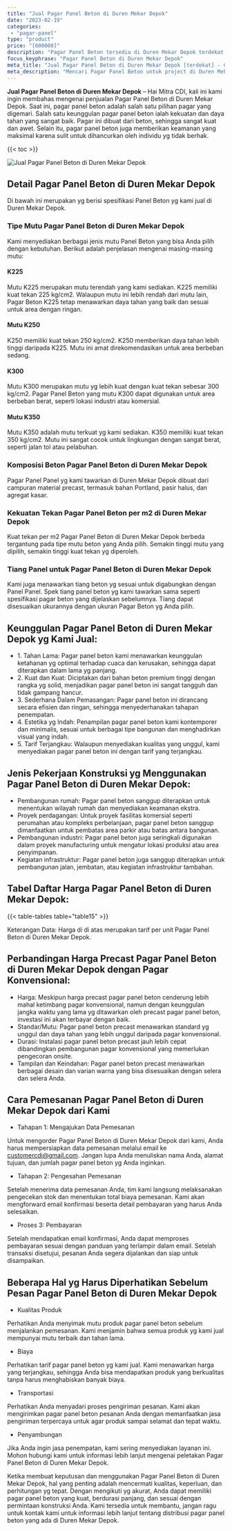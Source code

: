 ```yaml
---
title: "Jual Pagar Panel Beton di Duren Mekar Depok"
date: "2023-02-19"
categories:
 - "pagar-panel"
type: "product"
price: "[600000]"
description: "Pagar Panel Beton tersedia di Duren Mekar Depok terdekat. Pagar Panel Beton ini sering dipakai dalam proyek pembangunan sebagai pagar pengamanan yang kuat dan awet. Silakan kontak kami untuk informasi lebih lanjut."
focus_keyphrase: "Pagar Panel Beton di Duren Mekar Depok"
meta_title: "Jual Pagar Panel Beton di Duren Mekar Depok [terdekat] - CDI"
meta_description: "Mencari Pagar Panel Beton untuk project di Duren Mekar Depok? Kami memiliki Pagar Panel Beton yang berkualitas untuk pembatas lahan. Dapatkan harga terbaik sekarang."
---
```


**Jual Pagar Panel Beton di Duren Mekar Depok** – Hai Mitra CDI, kali ini kami ingin membahas mengenai penjualan Pagar Panel Beton di Duren Mekar Depok. Saat ini, pagar panel beton adalah salah satu pilihan pagar yang digemari. Salah satu keunggulan pagar panel beton ialah kekuatan dan daya tahan yang sangat baik. Pagar ini dibuat dari beton, sehingga sangat kuat dan awet. Selain itu, pagar panel beton juga memberikan keamanan yang maksimal karena sulit untuk dihancurkan oleh individu yg tidak berhak.

{{< toc >}}

![Jual Pagar Panel Beton di Duren Mekar Depok](/images/pagar-panel/pagar-panel-27.jpg)

## Detail Pagar Panel Beton di Duren Mekar Depok

Di bawah ini merupakan yg berisi spesifikasi Panel Beton yg kami jual di Duren Mekar Depok.

### Tipe Mutu Pagar Panel Beton di Duren Mekar Depok

Kami menyediakan berbagai jenis mutu Panel Beton yang bisa Anda pilih dengan kebutuhan. Berikut adalah penjelasan mengenai masing-masing mutu:

#### K225

Mutu K225 merupakan mutu terendah yang kami sediakan. K225 memiliki kuat tekan 225 kg/cm2. Walaupun mutu ini lebih rendah dari mutu lain, Pagar Beton K225 tetap menawarkan daya tahan yang baik dan sesuai untuk area dengan ringan.

#### Mutu K250

K250 memiliki kuat tekan 250 kg/cm2. K250 memberikan daya tahan lebih tinggi daripada K225. Mutu ini amat direkomendasikan untuk area berbeban sedang.

#### K300

Mutu K300 merupakan mutu yg lebih kuat dengan kuat tekan sebesar 300 kg/cm2. Pagar Panel Beton yang mutu K300 dapat digunakan untuk area berbeban berat, seperti lokasi industri atau komersial.

#### Mutu K350

Mutu K350 adalah mutu terkuat yg kami sediakan. K350 memiliki kuat tekan 350 kg/cm2. Mutu ini sangat cocok untuk lingkungan dengan sangat berat, seperti jalan tol atau pelabuhan.

### Komposisi Beton Pagar Panel Beton di Duren Mekar Depok

Pagar Panel Panel yg kami tawarkan di Duren Mekar Depok dibuat dari campuran material precast, termasuk bahan Portland, pasir halus, dan agregat kasar.

### Kekuatan Tekan Pagar Panel Beton per m2 di Duren Mekar Depok

Kuat tekan per m2 Pagar Panel Beton di Duren Mekar Depok berbeda tergantung pada tipe mutu beton yang Anda pilih. Semakin tinggi mutu yang dipilih, semakin tinggi kuat tekan yg diperoleh.

### Tiang Panel untuk Pagar Panel Beton di Duren Mekar Depok

Kami juga menawarkan tiang beton yg sesuai untuk digabungkan dengan Panel Panel. Spek tiang panel beton yg kami tawarkan sama seperti spesifikasi pagar beton yang dijelaskan sebelumnya. Tiang dapat disesuaikan ukurannya dengan ukuran Pagar Beton yg Anda pilih.

## Keunggulan Pagar Panel Beton di Duren Mekar Depok yg Kami Jual:

*   1\. Tahan Lama: Pagar panel beton kami menawarkan keunggulan ketahanan yg optimal terhadap cuaca dan kerusakan, sehingga dapat diterapkan dalam lama yg panjang.
*   2\. Kuat dan Kuat: Diciptakan dari bahan beton premium tinggi dengan rangka yg solid, menjadikan pagar panel beton ini sangat tangguh dan tidak gampang hancur.
*   3\. Sederhana Dalam Pemasangan: Pagar panel beton ini dirancang secara efisien dan ringan, sehingga menyederhanakan tahapan penempatan.
*   4\. Estetika yg Indah: Penampilan pagar panel beton kami kontemporer dan minimalis, sesuai untuk berbagai tipe bangunan dan menghadirkan visual yang indah.
*   5\. Tarif Terjangkau: Walaupun menyediakan kualitas yang unggul, kami menyediakan pagar panel beton ini dengan tarif yang terjangkau.

## Jenis Pekerjaan Konstruksi yg Menggunakan Pagar Panel Beton di Duren Mekar Depok:

*   Pembangunan rumah: Pagar panel beton sanggup diterapkan untuk menentukan wilayah rumah dan menyediakan keamanan ekstra.
*   Proyek perdagangan: Untuk proyek fasilitas komersial seperti perumahan atau kompleks perbelanjaan, pagar panel beton sanggup dimanfaatkan untuk pembatas area parkir atau batas antara bangunan.
*   Pembangunan industri: Pagar panel beton juga seringkali digunakan dalam proyek manufacturing untuk mengatur lokasi produksi atau area penyimpanan.
*   Kegiatan infrastruktur: Pagar panel beton juga sanggup diterapkan untuk pembangunan jalan, jembatan, atau kegiatan infrastruktur tambahan.

## Tabel Daftar Harga Pagar Panel Beton di Duren Mekar Depok:

{{< table-tables table="table15" >}}

Keterangan Data: Harga di di atas merupakan tarif per unit Pagar Panel Beton di Duren Mekar Depok.

## Perbandingan Harga Precast Pagar Panel Beton di Duren Mekar Depok dengan Pagar Konvensional:

*   Harga: Meskipun harga precast pagar panel beton cenderung lebih mahal ketimbang pagar konvensional, namun dengan keunggulan jangka waktu yang lama yg ditawarkan oleh precast pagar panel beton, investasi ini akan terbayar dengan baik.
*   Standar/Mutu: Pagar panel beton precast menawarkan standard yg unggul dan daya tahan yang lebih unggul daripada pagar konvensional.
*   Durasi: Instalasi pagar panel beton precast jauh lebih cepat dibandingkan pembangunan pagar konvensional yang memerlukan pengecoran onsite.
*   Tampilan dan Keindahan: Pagar panel beton precast menawarkan berbagai desain dan varian warna yang bisa disesuaikan dengan selera dan selera Anda.

## Cara Pemesanan Pagar Panel Beton di Duren Mekar Depok dari Kami

*   Tahapan 1: Mengajukan Data Pemesanan

Untuk mengorder Pagar Panel Beton di Duren Mekar Depok dari kami, Anda harus mempersiapkan data pemesanan melalui email ke customercdi@gmail.com. Jangan lupa Anda menuliskan nama Anda, alamat tujuan, dan jumlah pagar panel beton yg Anda inginkan.
*   Tahapan 2: Pengesahan Pemesanan

Setelah menerima data pemesanan Anda, tim kami langsung melaksanakan pengecekan stok dan menentukan total biaya pemesanan. Kami akan mengforward email konfirmasi beserta detail pembayaran yang harus Anda selesaikan.
*   Proses 3: Pembayaran

Setelah mendapatkan email konfirmasi, Anda dapat memproses pembayaran sesuai dengan panduan yang terlampir dalam email. Setelah transaksi disetujui, pesanan Anda segera dijalankan dan siap untuk disampaikan.

## Beberapa Hal yg Harus Diperhatikan Sebelum Pesan Pagar Panel Beton di Duren Mekar Depok

*   Kualitas Produk

Perhatikan Anda menyimak mutu produk pagar panel beton sebelum menjalankan pemesanan. Kami menjamin bahwa semua produk yg kami jual mempunyai mutu terbaik dan tahan lama.
*   Biaya

Perhatikan tarif pagar panel beton yg kami jual. Kami menawarkan harga yang terjangkau, sehingga Anda bisa mendapatkan produk yang berkualitas tanpa harus menghabiskan banyak biaya.
*   Transportasi

Perhatikan Anda menyadari proses pengiriman pesanan. Kami akan mengirimkan pagar panel beton pesanan Anda dengan memanfaatkan jasa pengiriman terpercaya untuk agar produk sampai selamat dan tepat waktu.
*   Penyambungan

Jika Anda ingin jasa penempatan, kami sering menyediakan layanan ini. Mohon hubungi kami untuk informasi lebih lanjut mengenai peletakan Pagar Panel Beton di Duren Mekar Depok.

Ketika membuat keputusan dan menggunakan Pagar Panel Beton di Duren Mekar Depok, hal yang penting adalah mencermati kualitas, keperluan, dan perhitungan yg tepat. Dengan mengikuti yg akurat, Anda dapat memiliki pagar panel beton yang kuat, berdurasi panjang, dan sesuai dengan permintaan konstruksi Anda. Kami tersedia untuk membantu, jangan ragu untuk kontak kami untuk informasi lebih lanjut tentang distribusi pagar panel beton yang ada di Duren Mekar Depok.